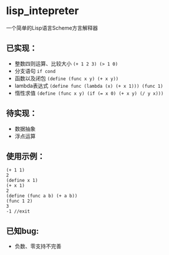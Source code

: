 # lisp_intepreter
一个简单的Lisp语言Scheme方言解释器
## 已实现：
- 整数四则运算、比较大小 `(+ 1 2 3) (> 1 0)`
- 分支语句 `if cond`
- 函数以及闭包 `(define (func x y) (+ x y))`
- lambda表达式 ```(define func (lambda (x) (+ x 1))) (func 1)```
- 惰性求值 `(define (func x y) (if (= x 0) (+ x y) (/ y x)))`
## 待实现：
- 数据抽象
- 浮点运算
## 使用示例：
```java=
(+ 1 1)
2
(define x 1)
(+ x 1)
2
(define (func a b) (+ a b))
(func 1 2)
3
-1 //exit
```
## 已知bug:
- 负数、零支持不完善
